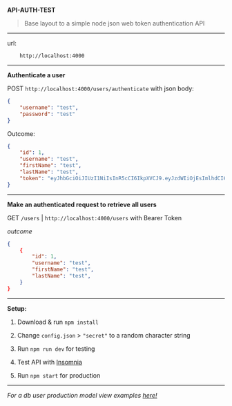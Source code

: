 **API-AUTH-TEST**
> Base layout to a simple node json web token authentication API
----

url:
```
    http://localhost:4000
```
---
**__Authenticate a user__**

POST `http://localhost:4000/users/authenticate` with json body:
```json
{
    "username": "test",
    "password": "test"
}
```
Outcome:
```json
{
    "id": 1,
    "username": "test",
    "firstName": "test",
    "lastName": "test",
    "token": "eyJhbGciOiJIUzI1NiIsInR5cCI6IkpXVCJ9.eyJzdWIiOjEsImlhdCI6MTY2ODkwMDI1OSwiZXhwIjoxNjY5NTA1MDU5fQ.4dYWOlp1pz-Ta4qnIvMe6_J5w63oXYuYHAl-ciwgJQw"
}
```
---
**Make an authenticated request to retrieve all users**

GET `/users` | `http://localhost:4000/users` with Bearer Token

*outcome*
```json
{
    {
        "id": 1,
        "username": "test",
        "firstName": "test",
        "lastName": "test",
    }
}
```
---
**Setup:**

1. Download & run `npm install`

1. Change `config.json` > `"secret"` to a random character string

2. Run `npm run dev` for testing

3. Test API with [Insomnia](https://github.com/Kong/insomnia)

4. Run `npm start` for production

---

*For a db user production model view examples [here!](https://github.com/WitchieXCabot/api-auth-test/examples/dbExample.js)*